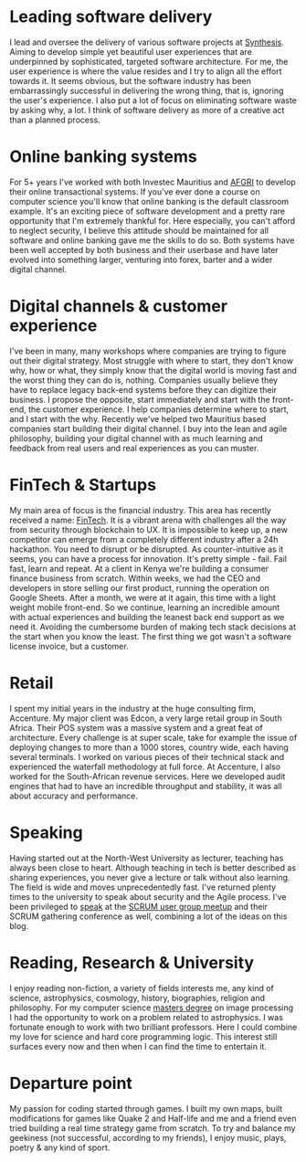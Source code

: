 # Leading software delivery
I lead and oversee the delivery of various software projects at [Synthesis](www.synthesis.co.za).  Aiming to develop simple yet beautiful user experiences that are underpinned by sophisticated, targeted software architecture.  For me, the user experience is where the value resides and I try to align all the effort towards it.  It seems obvious, but the software industry has been embarrassingly successful in delivering the wrong thing, that is, ignoring the user's experience.  I also put a lot of focus on eliminating software waste by asking why, a lot.  I think of software delivery as more of a creative act than a planned process.

# Online banking systems
For 5+ years I've worked with both Investec Mauritius and [AFGRI](https://afgri.co.za/enhancement-afgris-online-transaction-platform-frees-time-farmers/) to develop their online transactional systems.  If you've ever done a course on computer science you'll know that online banking is the default classroom example.  It's an exciting piece of software development and a pretty rare opportunity that I'm extremely thankful for.  Here especially, you can't afford to neglect security, I believe this attitude should be maintained for all software and online banking gave me the skills to do so.  Both systems have been well accepted by both business and their userbase and have later evolved into something larger, venturing into forex, barter and a wider digital channel.

# Digital channels & customer experience
I've been in many, many workshops where companies are trying to figure out their digital strategy.  Most struggle with where to start, they don't know why, how or what, they simply know that the digital world is moving fast and the worst thing they can do is, nothing.  Companies usually believe they have to replace legacy back-end systems before they can digitize their business.  I propose the opposite, start immediately and start with the front-end, the customer experience.  I help companies determine where to start, and I start with the why.  Recently we've helped two Mauritius based companies start building their digital channel.  I buy into the lean and agile philosophy, building your digital channel with as much learning and feedback from real users and real experiences as you can muster.

# FinTech & Startups
My main area of focus is the financial industry.  This area has recently received a name: [FinTech](https://en.wikipedia.org/wiki/Financial_technology).  It is a vibrant arena with challenges all the way from security through blockchain to UX.  It is impossible to keep up, a new competitor can emerge from a completely different industry after a 24h hackathon.  You need to disrupt or be disrupted.  As counter-intuitive as it seems, you can have a process for innovation.  It's pretty simple - fail.  Fail fast, learn and repeat.  At a client in Kenya we're building a consumer finance business from scratch.  Within weeks, we had the CEO and developers in store selling our first product, running the operation on Google Sheets.  After a month, we were at it again, this time with a light weight mobile front-end.  So we continue, learning an incredible amount with actual experiences and building the leanest back end support as we need it.  Avoiding the cumbersome burden of making tech stack decisions at the start when you know the least.  The first thing we got wasn't a software license invoice, but a customer.

# Retail
I spent my initial years in the industry at the huge consulting firm, Accenture.  My major client was Edcon, a very large retail group in South Africa.  Their POS system was a massive system and a great feat of architecture.  Every challenge is at super scale, take for example the issue of deploying changes to more than a 1000 stores, country wide, each having several terminals.  I worked on various pieces of their technical stack and experienced the waterfall methodology at full force.  At Accenture, I also worked for the South-African revenue services.  Here we developed audit engines that had to have an incredible throughput and stability, it was all about accuracy and performance.

# Speaking
Having started out at the North-West University as lecturer, teaching has always been close to heart.  Although teaching in tech is better described as sharing experiences, you never give a lecture or talk without also learning.  The field is wide and moves unprecedentedly fast.  I've returned plenty times to the university to speak about security and the Agile process.  I've been privileged to [speak](https://docs.google.com/presentation/d/1QtizRt3u8pvP8am7ZHAUMIRx_ZfX6JPWxjPKjTyXtug/edit?usp=sharing) at the [SCRUM user group meetup](https://www.meetup.com/Scrum-User-Group-Johannesburg/events/238828254/) and their SCRUM gathering conference as well, combining a lot of the ideas on this blog.

# Reading, Research & University
I enjoy reading non-fiction, a variety of fields interests me, any kind of science, astrophysics, cosmology, history, biographies, religion and philosophy.  For my computer science [masters degree](https://dspace.nwu.ac.za/handle/10394/4411) on image processing I had the opportunity to work on a problem related to astrophysics.  I was fortunate enough to work with two brilliant professors.  Here I could combine my love for science and hard core programming logic.  This interest still surfaces every now and then when I can find the time to entertain it.

# Departure point
My passion for coding started through games.  I built my own maps, built modifications for games like Quake 2 and Half-life and me and a friend even tried building a real time strategy game from scratch.  To try and balance my geekiness (not successful, according to my friends), I enjoy music, plays, poetry & any kind of sport.


